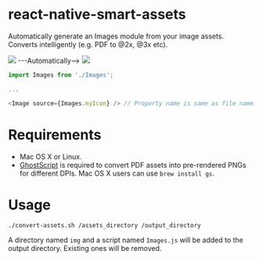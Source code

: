 # react-native-smart-assets

Automatically generate an Images module from your image assets. Converts intelligently (e.g. PDF to @2x, @3x etc).

![](http://i.imgur.com/XS9BGzZ.png) ---Automatically--> ![](http://i.imgur.com/Z3ohY9m.png)

```js
import Images from './Images';

...

<Image source={Images.myIcon} /> // Property name is same as file name. Automatically uses @2x, @3x.
```

# Requirements

- Mac OS X or Linux.
- [GhostScript](http://www.ghostscript.com/) is required to convert PDF assets into pre-rendered PNGs for different DPIs. Mac OS X users can use `brew install gs`.

# Usage

`./convert-assets.sh /assets_directory /output_directory`

A directory named `img` and a script named `Images.js` will be added to the output directory. Existing ones will be removed.
